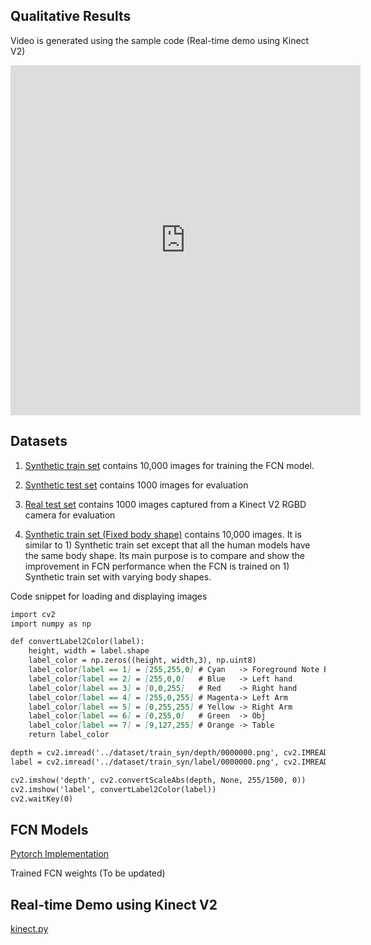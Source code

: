 ## Qualitative Results
Video is generated using the sample code (Real-time demo using Kinect V2)
<iframe width="560" height="560" src="https://www.youtube.com/embed/SNuUrp2QiqY" frameborder="0" allow="accelerometer; autoplay; encrypted-media; gyroscope; picture-in-picture" allowfullscreen></iframe>

## Datasets
1) [Synthetic train set](https://github.com/gmntu/semseg/tree/master/dataset/train_syn) contains 10,000 images for training the FCN model.

2) [Synthetic test set](https://github.com/gmntu/semseg/tree/master/dataset/test_syn) contains 1000 images for evaluation

3) [Real test set](https://github.com/gmntu/semseg/tree/master/dataset/test_kv2) contains 1000 images captured from a Kinect V2 RGBD camera for evaluation

4) [Synthetic train set (Fixed body shape)](https://github.com/gmntu/semseg/tree/master/dataset/train_fixbody_syn) contains 10,000 images. It is similar to 1) Synthetic train set except that all the human models have the same body shape. Its main purpose is to compare and show the improvement in FCN performance when the FCN is trained on 1) Synthetic train set with varying body shapes.


Code snippet for loading and displaying images

```markdown
import cv2
import numpy as np

def convertLabel2Color(label):
	height, width = label.shape
	label_color = np.zeros((height, width,3), np.uint8)
	label_color[label == 1] = [255,255,0] # Cyan   -> Foreground Note BGR
	label_color[label == 2] = [255,0,0]   # Blue   -> Left hand
	label_color[label == 3] = [0,0,255]   # Red    -> Right hand
	label_color[label == 4] = [255,0,255] # Magenta-> Left Arm
	label_color[label == 5] = [0,255,255] # Yellow -> Right Arm
	label_color[label == 6] = [0,255,0]   # Green  -> Obj    
	label_color[label == 7] = [9,127,255] # Orange -> Table    
	return label_color

depth = cv2.imread('../dataset/train_syn/depth/0000000.png', cv2.IMREAD_ANYDEPTH)
label = cv2.imread('../dataset/train_syn/label/0000000.png', cv2.IMREAD_GRAYSCALE)

cv2.imshow('depth', cv2.convertScaleAbs(depth, None, 255/1500, 0))
cv2.imshow('label', convertLabel2Color(label))
cv2.waitKey(0)
```

## FCN Models
[Pytorch Implementation](https://github.com/gmntu/hoseg/blob/master/code/model.py)

Trained FCN weights (To be updated)

## Real-time Demo using Kinect V2
[kinect.py](https://github.com/gmntu/hoseg/blob/master/code/kinect.py)
